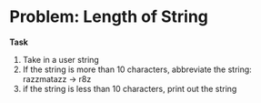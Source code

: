 # Problem: Length of String

**Task**
1. Take in a user string
2. If the string is more than 10 characters, abbreviate the string: razzmatazz -> r8z
3. if the string is less than 10 characters, print out the string
